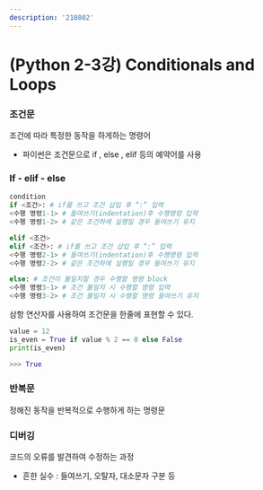 ```yaml
---
description: '210802'
---
```


# \(Python 2-3강\) Conditionals and Loops

### 조건문

조건에 따라 특정한 동작을 하게하는 명령어

* 파이썬은 조건문으로 if , else , elif 등의 예약어를 사용



### If - elif - else

```python
condition
if <조건>: # if를 쓰고 조건 삽입 후 “:” 입력
<수행 명령1-1> # 들여쓰기(indentation)후 수행명령 입력
<수행 명령1-2> # 같은 조건하에 실행일 경우 들여쓰기 유지

elif <조건>
elif <조건>: # if를 쓰고 조건 삽입 후 “:” 입력
<수행 명령2-1> # 들여쓰기(indentation)후 수행명령 입력
<수행 명령2-2> # 같은 조건하에 실행일 경우 들여쓰기 유지

else: # 조건이 불일치할 경우 수행할 명령 block
<수행 명령3-1> # 조건 불일치 시 수행할 명령 입력
<수행 명령3-2> # 조건 불일치 시 수행할 명령 들여쓰기 유지
```

삼항 연산자를 사용하여 조건문을 한줄에 표현할 수 있다.

```python
value = 12
is_even = True if value % 2 == 0 else False
print(is_even)

>>> True
```



### 반복문

정해진 동작을 반복적으로 수행하게 하는 명령문





### 디버깅

코드의 오류를 발견하여 수정하는 과정

* 흔한 실수 : 들여쓰기, 오탈자, 대소문자 구분 등



